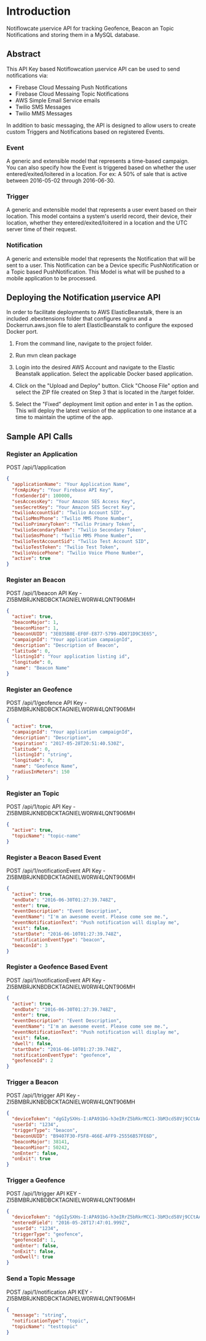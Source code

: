 # Introduction
Notiflowcate µservice API for tracking Geofence, Beacon an Topic Notifications and storing them in a MySQL database.

## Abstract

This API Key based Notiflowcation µservice API can be used to send notifications via:

* Firebase Cloud Messaing Push Notifications
* Firebase Cloud Messaing Topic Notifications
* AWS Simple Email Service emails
* Twilio SMS Messages
* Twilio MMS Messages

In addition to basic messaging, the API is designed to allow users to create custom Triggers and Notifications based on registered Events.

### Event
A generic and extensible model that represents a time-based campaign. You can also specify how the Event is triggered based on whether the user entered/exited/loitered in a location.
For ex: A 50% of sale that is active between 2016-05-02 through 2016-06-30.

### Trigger
A generic and extensible model that represents a user event based on their location. This model contains a system's userId record, their device, their location, whether they entered/exited/loitered in a location and the UTC server time of their request.

### Notification
A generic and extensible model that represents the Notification that will be sent to a user. This Notification can be a Device specific PushNotification or a Topic based PushNotification. This Model is what will be pushed to a mobile application to be processed.

## Deploying the Notification µservice API

In order to facilitate deployments to AWS ElasticBeanstalk, there is an included .ebextensions folder that configures nginx and a Dockerrun.aws.json file to alert ElasticBeanstalk to configure the exposed Docker port.

1. From the command line, navigate to the project folder.

2. Run mvn clean package

3. Login into the desired AWS Account and navigate to the Elastic Beanstalk application. Select the applicable Docker based application.

4. Click on the "Upload and Deploy" button. Click "Choose File" option and select the ZIP file created on Step 3 that is located in the /target folder.

5. Select the "Fixed" deployment limit option and enter in 1 as the option. This will deploy the latest version of the application to one instance at a time to maintain the uptime of the app.

## Sample API Calls

### Register an Application

POST /api/1/application
```json
{
  "applicationName": "Your Application Name",
  "fcmApiKey": "Your Firebase API Key",
  "fcmSenderId": 100000,
  "sesAccessKey": "Your Amazon SES Access Key",
  "sesSecretKey": "Your Amazon SES Secret Key",
  "twilioAccountSid": "Twilio Account SID",
  "twilioMmsPhone": "Twilio MMS Phone Number",
  "twilioPrimaryToken": "Twilio Primary Token",
  "twilioSecondaryToken": "Twilio Secondary Token",
  "twilioSmsPhone": "Twilio MMS Phone Number",
  "twilioTestAccountSid": "Twilio Test Account SID",
  "twilioTestToken": "Twilio Test Token",
  "twilioVoicePhone": "Twilio Voice Phone Number",
  "active": true
}
```

### Register an Beacon

POST /api/1/beacon
API Key - ZI5BMBRJKNBDBCKTAGNIELW0RW4LQNT906MH

```json
{
  "active": true,
  "beaconMajor": 1,
  "beaconMinor": 1,
  "beaconUUID": "3E035B8E-EF0F-E877-5799-4D071D9C3E65",
  "campaignId": "Your application campaignId",
  "description": "Description of Beacon",
  "latitude": 0,
  "listingId": "Your application listing id",
  "longitude": 0,
  "name": "Beacon Name"
}
```

### Register an Geofence

POST /api/1/geofence
API Key - ZI5BMBRJKNBDBCKTAGNIELW0RW4LQNT906MH

```json
{
  "active": true,
  "campaignId": "Your application campaignId",
  "description": "Description",
  "expiration": "2017-05-28T20:51:40.530Z",
  "latitude": 0,
  "listingId": "string",
  "longitude": 0,
  "name": "Geofence Name",
  "radiusInMeters": 150
}
```

### Register an Topic

POST /api/1/topic
API Key - ZI5BMBRJKNBDBCKTAGNIELW0RW4LQNT906MH

```json
{
  "active": true,
  "topicName": "topic-name"
}
```

### Register a Beacon Based Event

POST /api/1/notificationEvent
API Key - ZI5BMBRJKNBDBCKTAGNIELW0RW4LQNT906MH

```json
{
  "active": true,
  "endDate": "2016-06-30T01:27:39.748Z",
  "enter": true,
  "eventDescription": "Event Description",
  "eventName": "I'm an awesome event. Please come see me.",
  "eventNotificationText": "Push notification will display me",
  "exit": false,
  "startDate": "2016-06-10T01:27:39.748Z",
  "notificationEventType": "beacon",
  "beaconId": 3
}
```

### Register a Geofence Based Event

POST /api/1/notificationEvent
API Key - ZI5BMBRJKNBDBCKTAGNIELW0RW4LQNT906MH

```json
{
  "active": true,
  "endDate": "2016-06-30T01:27:39.748Z",
  "enter": true,
  "eventDescription": "Event Description",
  "eventName": "I'm an awesome event. Please come see me.",
  "eventNotificationText": "Push notification will display me",
  "exit": false,
  "dwell": false,
  "startDate": "2016-06-10T01:27:39.748Z",
  "notificationEventType": "geofence",
  "geofenceId": 2
}
```

### Trigger a Beacon

POST /api/1/trigger
API Key - ZI5BMBRJKNBDBCKTAGNIELW0RW4LQNT906MH

```json
{
  "deviceToken": "dgGIySXHs-I:APA91bG-h3eIRrZ5bRkrMCC1-3bM3cd58Vj9CCtAAm5ZqqxOiq3J21n0UfDC9rNOyJZBv00ZTFULMAZSl-A1E9c-5j5zFDiQgveE7DQb6UtVzDUBUIXEP4W5T4J_BOVkiByojg2ubRI1",
  "userId": "1234",
  "triggerType": "beacon",
  "beaconUUID": "B9407F30-F5F8-466E-AFF9-25556B57FE6D",
  "beaconMajor": 38141,
  "beaconMinor": 50242,
  "onEnter": false,
  "onExit": true
}
```

### Trigger a Geofence

POST /api/1/trigger
API KEY - ZI5BMBRJKNBDBCKTAGNIELW0RW4LQNT906MH
```json
{
  "deviceToken": "dgGIySXHs-I:APA91bG-h3eIRrZ5bRkrMCC1-3bM3cd58Vj9CCtAAm5ZqqxOiq3J21n0UfDC9rNOyJZBv00ZTFULMAZSl-A1E9c-5j5zFDiQgveE7DQb6UtVzDUBUIXEP4W5T4J_BOVkiByojg2ubRI1",
  "enteredField": "2016-05-28T17:47:01.999Z",
  "userId": "1234",
  "triggerType": "geofence",
  "geofenceId": 1,
  "onEnter": false,
  "onExit": false,
  "onDwell": true
}
```

### Send a Topic Message

POST /api/1/notification
API KEY - ZI5BMBRJKNBDBCKTAGNIELW0RW4LQNT906MH
```json
{
  "message": "string",
  "notificationType": "topic",
  "topicName": "testtopic"
}
```